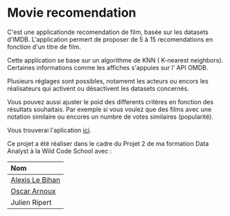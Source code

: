 # Movie recomendation

C'est une applicationde recomendation de film, basée sur les datasets d'IMDB.
L'application permert de proposer de 5 à 15 recomendations en fonction d'un titre de film.

Cette application se base sur un algorithme de KNN ( K-nearest neighbors).
Certaines informations comme les affiches s'appuies sur l' API OMDB. 

Plusieurs réglages sont possibles, notamemt les acteurs ou encors les réalisateurs qui activent ou désactivent les datasets concernés.

Vous pouvez aussi ajuster le poid des differents critères en fonction des résultats souhaitais.
Par exemple si vous voulez que des films avec une notation similaire ou encores un numbre de votes similaires (popularité).

Vous trouverai l'aplication [ici](https://share.streamlit.io/pilouliz/movie_reco/main/app.py).

Ce projet a été réaliser dans le cadre du Projet 2 de ma formation Data Analyst à la Wild Code School avec :

| Nom |
| :--- |
| [Alexis Le Bihan](https://github.com/Pilouliz) |
| [Oscar Arnoux](https://github.com/OscarArnoux8) | 
| Julien Ripert |

